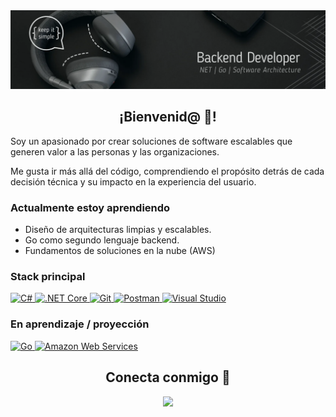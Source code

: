 <img src="github-banner.webp" alt="Juan Esteban Rivera - Backend Developer">

<h2 align="center">¡Bienvenid@ 👋!</h2>

Soy un apasionado por crear soluciones de software escalables que generen valor a las personas y las organizaciones.

Me gusta ir más allá del código, comprendiendo el propósito detrás de cada decisión técnica y su impacto en la experiencia del usuario.

### Actualmente estoy aprendiendo
- Diseño de arquitecturas limpias y escalables.
- Go como segundo lenguaje backend.
- Fundamentos de soluciones en la nube (AWS)

### Stack principal
<p align="left">
    <a href="#">
        <img src="https://cdn.jsdelivr.net/gh/devicons/devicon/icons/csharp/csharp-original.svg" height="40" alt="C#" />
    </a>
    <span style="width: 8px;"> </span>
    <a href="#">
        <img src="https://cdn.jsdelivr.net/gh/devicons/devicon/icons/dotnetcore/dotnetcore-original.svg" height="40" alt=".NET Core" />
    </a>
    <span style="width: 8px;"> </span>
    <a href="#">
        <img src="https://cdn.jsdelivr.net/gh/devicons/devicon/icons/git/git-original.svg" height="40" alt="Git" />
    </a>
    <span style="width: 8px;"> </span>
    <a href="#">
        <img src="https://cdn.jsdelivr.net/gh/devicons/devicon@latest/icons/postman/postman-original.svg" height="40" alt="Postman" />
    </a>
    <span style="width: 8px;"> </span>
    <a href="#">
        <img src="https://cdn.jsdelivr.net/gh/devicons/devicon@latest/icons/visualstudio/visualstudio-original.svg" height="40" alt="Visual Studio" />
    </a>
</p>

### En aprendizaje / proyección
<p align="left">
    <a href="#">
        <img src="https://cdn.jsdelivr.net/gh/devicons/devicon@latest/icons/go/go-original-wordmark.svg" height="40" alt="Go"/>
    </a>
    <span style="width: 8px;"> </span>
    <a href="#">
        <img src="https://cdn.jsdelivr.net/gh/devicons/devicon@latest/icons/amazonwebservices/amazonwebservices-plain-wordmark.svg" height="40" alt="Amazon Web Services"/>
    </a>
</p>


<h2 align="center">Conecta conmigo 🤝</h2>

<section align="center">
    <a href="https://www.linkedin.com/in/juanestebanrivera" target="_blank">
        <img src="https://img.shields.io/badge/linkedin-%230077B5.svg?style=for-the-badge&logo=linkedin&logoColor=white" />
    </a>
</section>
